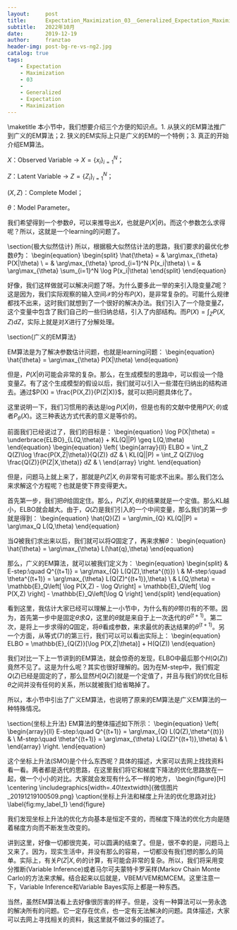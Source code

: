 ```yaml
---
layout:     post
title:      Expectation_Maximization_03__Generalized_Expectation_Maximization
subtitle:   2022年10月
date:       2019-12-19
author:     franztao
header-img: post-bg-re-vs-ng2.jpg
catalog: true
tags:
    - Expectation
    - Maximization
    - 03
    - 
    - Generalized
    - Expectation
    - Maximization
---
```


    
\maketitle
本小节中，我们想要介绍三个方便的知识点。1. 从狭义的EM算法推广到广义的EM算法；2. 狭义的EM实际上只是广义的EM的一个特例；3. 真正的开始介绍EM算法。

$X$：Observed Variable $\longrightarrow$ $X=\{ x_i \}_{i=1}^N$；

$Z$：Latent Variable $\longrightarrow$ $Z=\{ Z_i \}_{i=1}^N$；

$(X,Z)$：Complete Model；

$\theta$：Model Parameter。

我们希望得到一个参数$\theta$，可以来推导出$X$，也就是$P(X|\theta)$。而这个参数怎么求得呢？所以，这就是一个learning的问题了。

\section{极大似然估计}
所以，根据极大似然估计法的思路，我们要求的最优化参数$\hat{\theta}$为：
\begin{equation}
    \begin{split}
        \hat{\theta} 
        = & \arg\max_{\theta} P(X|\theta) \\
        = & \arg\max_{\theta} \prod_{i=1}^N P(x_i|\theta) \\
        = & \arg\max_{\theta} \sum_{i=1}^N \log P(x_i|\theta)
    \end{split}
\end{equation}

好像，我们这样做就可以解决问题了呀。为什么要多此一举的来引入隐变量$Z$呢？这是因为，我们实际观察的输入空间$\mathcal{X}$的分布$P(X)$，是非常复杂的。可能什么规律都找不出来，这时我们就想到了一个很好的解决办法。我们引入了一个隐变量$Z$，这个变量中包含了我们自己的一些归纳总结，引入了内部结构。而$P(X) = \int_Z P(X,Z)dZ$，实际上就是对$X$进行了分解处理。

\section{广义的EM算法}

EM算法是为了解决参数估计问题，也就是learning问题：
\begin{equation}
    \hat{\theta} = \arg\max_{\theta} P(X|\theta)
\end{equation}

但是，$P(X|\theta)$可能会非常的复杂。那么，在生成模型的思路中，可以假设一个隐变量$Z$。有了这个生成模型的假设以后，我们就可以引入一些潜在归纳出的结构进去。通过$P(X) = \frac{P(X,Z)}{P(Z|X)}$，就可以把问题具体化了。

这里说明一下，我们习惯用的表达是$\log P(X|\theta)$，但是也有的文献中使用$P(X;\theta)$或者$P_\theta(X)$。这三种表达方式代表的意义是等价的。

前面我们已经说过了，我们的目标是：
\begin{equation}
    \log P(X|\theta) = \underbrace{ELBO}_{L(Q,\theta)} + KL(Q||P) \geq L(Q,\theta)
\end{equation}
\begin{equation}
    \left\{
    \begin{array}{ll}
      ELBO = \int_Z Q(Z)\log \frac{P(X,Z|\theta)}{Q(Z)} dZ & \\
      KL(Q||P) = \int_Z Q(Z)\log \frac{Q(Z)}{P(Z|X,\theta)} dZ & \\
    \end{array}
    \right.
\end{equation}

但是，问题马上就上来了，那就是$P(Z|X,\theta)$非常有可能求不出来。那么我们怎么来求解这个方程呢？也就是使下界变得更大。

首先第一步，我们把$\theta$给固定住。那么，$P(Z|X,\theta)$的结果就是一个定值。那么KL越小，ELBO就会越大。由于，$Q(Z)$是我们引入的一个中间变量，那么我们的第一步就是得到：
\begin{equation}
    \hat{Q}(Z) = \arg\min_{Q} KL(Q||P) = \arg\max_Q L(Q,\theta)
\end{equation}

当$Q$被我们求出来以后，我们就可以将$Q$固定了，再来求解$\theta$：
\begin{equation}
    \hat{\theta} = \arg\max_{\theta} L(\hat{q},\theta)
\end{equation}

那么，广义的EM算法，就可以被我们定义为：
\begin{equation}
    \begin{split}
        & E-step:\quad Q^{(t+1)} = \arg\max_{Q} L(Q(Z),\theta^{(t)}) \\
        & M-step:\quad \theta^{(t+1)} = \arg\max_{\theta} L(Q(Z)^{(t+1)},\theta) \\
        & L(Q,\theta) = \mathbb{E}_Q\left[ \log P(X,Z) - \log Q\right]
        = \mathbb{E}_Q\left[ \log P(X,Z) \right] - \mathbb{E}_Q\left[\log Q \right]
    \end{split}
\end{equation}

看到这里，我估计大家已经可以理解上一小节中，为什么有的$\theta$带$(t)$有的不带。因为，首先第一步中是固定$\theta$求$Q$，这里的$\theta$就是来自于上一次迭代的$\theta^{(t+1)}$。第二次，是将上一步求得的$Q$固定，将$\theta$看成参数，来求最优的表达结果的$\theta^{(t+1)}$。另一个方面，从等式(7)的第三行，我们可以可以看出实际上：
\begin{equation}
    ELBO = \mathbb{E}_{Q(Z)}[\log P(X,Z|\theta)] + H(Q(Z))
\end{equation}

我们对比一下上一节讲到的EM算法，就会惊奇的发现，ELBO中最后那个$H(Q(Z))$竟然不见了。这是为什么呢？其实也很好理解的。因为在M-step中，我们假定$Q(Z)$已经是固定的了，那么显然$H[Q(Z)]$就是一个定值了，并且与我们的优化目标$\theta$之间并没有任何的关系，所以就被我们给省略掉了。

所以，本小节中引出了广义EM算法，也说明了原来的EM算法是广义EM算法的一种特殊情况。

\section{坐标上升法}
EM算法的整体描述如下所示：
\begin{equation}
    \left\{
    \begin{array}{ll}
      E-step:\quad Q^{(t+1)} = \arg\max_{Q} L(Q(Z),\theta^{(t)}) & \\
      M-step:\quad \theta^{(t+1)} = \arg\max_{\theta} L(Q(Z)^{(t+1)},\theta) & \\
    \end{array}
    \right.
\end{equation}

这个坐标上升法(SMO)是个什么东西呢？具体的描述，大家可以去网上找找资料看一看。两者都是迭代的思路，在这里我们将它和梯度下降法的优化思路放在一起，做一个小小的对比。大家就会发现有什么不一样的地方，
\begin{figure}[H]
    \centering
    \includegraphics[width=.40\textwidth]{微信图片_20191219100509.png}
    \caption{坐标上升法和梯度上升法的优化思路对比}
    \label{fig:my_label_1}
\end{figure}

我们发现坐标上升法的优化方向基本是恒定不变的，而梯度下降法的优化方向是随着梯度方向而不断发生改变的。

讲到这里，好像一切都很完美，可以圆满的结束了。但是，很不幸的是，问题马上又来了。因为，现实生活中，并没有那么的容易，一切都没有我们想的那么的简单。实际上，有关$P(Z|X,\theta)$的计算，有可能会非常的复杂。所以，我们将采用变分推断(Variable Inference)或者马尔可夫蒙特卡罗采样(Markov Chain Monte Carlo)的方法来求解。结合起来以后就是，VBEM/VEM和MCEM。这里注意一下，Variable Inference和Variable Bayes实际上都是一种东西。

当然，虽然EM算法看上去好像很厉害的样子。但是，没有一种算法可以一劳永逸的解决所有的问题。它一定存在优点，也一定有无法解决的问题。具体描述，大家可以去网上寻找相关的资料，我这里就不做过多的描述了。

